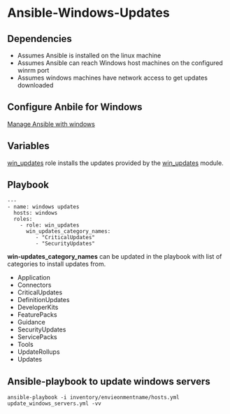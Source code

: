 # Ansible-Windows-Updates

## Dependencies
* Assumes Ansible is installed on the linux machine
* Assumes Ansible can reach Windows host machines on the configured winrm port 
* Assumes windows machines have network access to get updates downloaded

## Configure Anbile for Windows 
[Manage Ansible with windows](https://github.com/vinod-reddy/ansible-Windows-Updates/wiki/Manage-Windows-with-Ansble---Configuration)

## Variables
[win_updates](https://github.com/vinod-reddy/ansible-Windows-Updates/tree/master/roles/win_updates) role installs the updates provided by the [win_updates](http://docs.ansible.com/ansible/latest/win_updates_module.html) module. 

## Playbook
```
---
- name: windows updates
  hosts: windows
  roles:
    - role: win_updates
      win_updates_category_names:
         - "CriticalUpdates"
         - "SecurityUpdates"
```
**win-updates_category_names**  can be updated in the playbook with list of categories to install updates from. 
* Application
* Connectors
* CriticalUpdates
* DefinitionUpdates
* DeveloperKits
* FeaturePacks
* Guidance
* SecurityUpdates
* ServicePacks
* Tools
* UpdateRollups
* Updates

## Ansible-playbook to update windows servers

```
ansible-playbook -i inventory/envieonmentname/hosts.yml update_windows_servers.yml -vv
```

